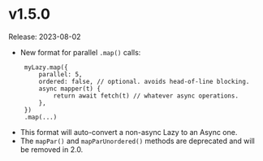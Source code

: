 v1.5.0
======

Release: 2023-08-02

 * New format for parallel `.map()` calls:
   ```
    myLazy.map({
        parallel: 5,
        ordered: false, // optional. avoids head-of-line blocking.
        async mapper(t) {
            return await fetch(t) // whatever async operations.
        },
    })
    .map(...)
   ```
 * This format will auto-convert a non-async Lazy to an Async one.
 * The `mapPar()` and `mapParUnordered()` methods are deprecated and will
   be removed in 2.0.